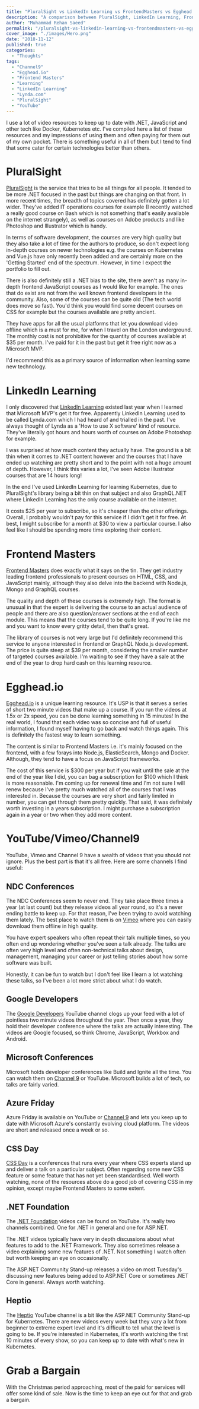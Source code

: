 ```yaml
---
title: "PluralSight vs LinkedIn Learning vs FrontendMasters vs Egghead.io vs YouTube"
description: "A comparison between PluralSight, LinkedIn Learning, Frontend Masters, Egghead.io, YouTube and other resources for software developers."
author: "Muhammad Rehan Saeed"
permalink: "/pluralsight-vs-linkedin-learning-vs-frontendmasters-vs-egghead-io-vs-youtube/"
cover_image: "./images/Hero.png"
date: "2018-11-12"
published: true
categories:
  - "Thoughts"
tags:
  - "Channel9"
  - "Egghead.io"
  - "Frontend Masters"
  - "Learning"
  - "LinkedIn Learning"
  - "Lynda.com"
  - "PluralSight"
  - "YouTube"
---
```


I use a lot of video resources to keep up to date with .NET, JavaScript and other tech like Docker, Kubernetes etc. I've compiled here a list of these resources and my impressions of using them and often paying for them out of my own pocket. There is something useful in all of them but I tend to find that some cater for certain technologies better than others.

# PluralSight

[PluralSight](https://www.pluralsight.com/) is the service that tries to be all things for all people. It tended to be more .NET focused in the past but things are changing on that front. In more recent times, the breadth of topics covered has definitely gotten a lot wider. They've added IT operations courses for example (I recently watched a really good course on Bash which is not something that's easily available on the internet strangely), as well as courses on Adobe products and like Photoshop and Illustrator which is handy.

In terms of software development, the courses are very high quality but they also take a lot of time for the authors to produce, so don't expect long in-depth courses on newer technologies e.g. the courses on Kubernetes and Vue.js have only recently been added and are certainly more on the 'Getting Started' end of the spectrum. However, in time I expect the portfolio to fill out.

There is also definitely still a .NET bias to the site, there aren't as many in-depth frontend JavaScript courses as I would like for example. The ones that do exist are not from the well known frontend developers in the community. Also, some of the courses can be quite old (The tech world does move so fast). You'd think you would find some decent courses on CSS for example but the courses available are pretty ancient.

They have apps for all the usual platforms that let you download video offline which is a must for me, for when I travel on the London underground. The monthly cost is not prohibitive for the quantity of courses available at $35 per month. I've paid for it in the past but get it free right now as a Microsoft MVP.

I'd recommend this as a primary source of information when learning some new technology.

# LinkedIn Learning

I only discovered that [LinkedIn Learning](https://www.linkedin.com/learning/) existed last year when I learned that Microsoft MVP's get it for free. Apparently LinkedIn Learning used to be called Lynda.com which I had heard of and trialled in the past. I've always thought of Lynda as a 'How to use X software' kind of resource. They've literally got hours and hours worth of courses on Adobe Photoshop for example.

I was surprised at how much content they actually have. The ground is a bit thin when it comes to .NET content however and the courses that I have ended up watching are pretty short and to the point with not a huge amount of depth. However, I think this varies a lot, I've seen Adobe illustrator courses that are 14 hours long!

In the end I've used LinkedIn Learning for learning Kubernetes, due to PluralSight's library being a bit thin on that subject and also GraphQL.NET where LinkedIn Learning has the only course available on the internet.

It costs $25 per year to subscribe, so it's cheaper than the other offerings. Overall, I probably wouldn't pay for this service if I didn't get it for free. At best, I might subscribe for a month at $30 to view a particular course. I also feel like I should be spending more time exploring their content.

# Frontend Masters

[Frontend Masters](https://frontendmasters.com/) does exactly what it says on the tin. They get industry leading frontend professionals to present courses on HTML, CSS, and JavaScript mainly, although they also delve into the backend with Node.js, Mongo and GraphQL courses.

The quality and depth of these courses is extremely high. The format is unusual in that the expert is delivering the course to an actual audience of people and there are also question/answer sections at the end of each module. This means that the courses tend to be quite long. If you're like me and you want to know every gritty detail, then that's great.

The library of courses is not very large but I'd definitely recommend this service to anyone interested in frontend or GraphQL Node.js development. The price is quite steep at $39 per month, considering the smaller number of targeted courses available. I'm waiting to see if they have a sale at the end of the year to drop hard cash on this learning resource.

# Egghead.io

[Egghead.io](https://egghead.io) is a unique learning resource. It's USP is that it serves a series of short two minute videos that make up a course. If you run the videos at 1.5x or 2x speed, you can be done learning something in 15 minutes! In the real world, I found that each video was so concise and full of useful information, I found myself having to go back and watch things again. This is definitely the fastest way to learn something.

The content is similar to Frontend Masters i.e. it's mainly focused on the frontend, with a few forays into Node.js, ElasticSearch, Mongo and Docker. Although, they tend to have a focus on JavaScript frameworks.

The cost of this service is $300 per year but if you wait until the sale at the end of the year like I did, you can bag a subscription for $100 which I think is more reasonable. I'm coming up for renewal time and I'm not sure I will renew because I've pretty much watched all of the courses that I was interested in. Because the courses are very short and fairly limited in number, you can get through them pretty quickly. That said, it was definitely worth investing in a years subscription. I might purchase a subscription again in a year or two when they add more content.

# YouTube/Vimeo/Channel9

YouTube, Vimeo and Channel 9 have a wealth of videos that you should not ignore. Plus the best part is that it's all free. Here are some channels I find useful:

## NDC Conferences

The NDC Conferences seem to never end. They take place three times a year (at last count) but they release videos all year round, so it's a never ending battle to keep up. For that reason, I've been trying to avoid watching them lately. The best place to watch them is on [Vimeo](https://vimeo.com/ndcconferences) where you can easily download them offline in high quality.

You have expert speakers who often repeat their talk multiple times, so you often end up wondering whether you've seen a talk already. The talks are often very high level and often non-technical talks about design, management, managing your career or just telling stories about how some software was built.

Honestly, it can be fun to watch but I don't feel like I learn a lot watching these talks, so I've been a lot more strict about what I do watch.

## Google Developers

The [Google Developers](https://www.youtube.com/user/GoogleDevelopers) YouTube channel clogs up your feed with a lot of pointless two minute videos throughout the year. Then once a year, they hold their developer conference where the talks are actually interesting. The videos are Google focused, so think Chrome, JavaScript, Workbox and Android.

## Microsoft Conferences

Microsoft holds developer conferences like Build and Ignite all the time. You can watch them on [Channel 9](https://channel9.msdn.com) or YouTube. Microsoft builds a lot of tech, so talks are fairly varied.

## Azure Friday

Azure Friday is available on YouTube or [Channel 9](https://channel9.msdn.com/Shows/Azure-Friday) and lets you keep up to date with Microsoft Azure's constantly evolving cloud platform. The videos are short and released once a week or so.

## CSS Day

[CSS Day](https://vimeo.com/channels/cssday) is a conferences that runs every year where CSS experts stand up and deliver a talk on a particular subject. Often regarding some new CSS feature or some feature that has not yet been standardised. Well worth watching, none of the resources above do a good job of covering CSS in my opinion, except maybe Frontend Masters to some extent.

## .NET Foundation

The [.NET Foundation](https://www.youtube.com/channel/UCiaZbznpWV1o-KLxj8zqR6A) videos can be found on YouTube. It's really two channels combined. One for .NET in general and one for ASP.NET.

The .NET videos typically have very in depth discussions about what features to add to the .NET Framework. They also sometimes release a video explaining some new features of .NET. Not something I watch often but worth keeping an eye on occasionally.

The ASP.NET Community Stand-up releases a video on most Tuesday's discussing new features being added to ASP.NET Core or sometimes .NET Core in general. Always worth watching.

## Heptio

The [Heptio](https://www.youtube.com/channel/UCjQU5ZI2mHswy7OOsii_URg) YouTube channel is a bit like the ASP.NET Community Stand-up for Kubernetes. There are new videos every week but they vary a lot from beginner to extreme expert level and it's difficult to tell what the level is going to be. If you're interested in Kubernetes, it's worth watching the first 10 minutes of every show, so you can keep up to date with what's new in Kubernetes.

# Grab a Bargain

With the Christmas period approaching, most of the paid for services will offer some kind of sale. Now is the time to keep an eye out for that and grab a bargain.
